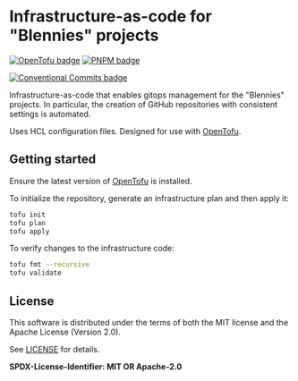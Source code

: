 # Infrastructure-as-code for "Blennies" projects

[![OpenTofu badge](https://img.shields.io/badge/OpenTofu-%23FFDA18?style=for-the-badge&logo=opentofu&labelColor=%23333)](https://opentofu.org/)
[![PNPM badge](https://img.shields.io/badge/pnpm-%23F69220?style=for-the-badge&logo=pnpm&labelColor=%23333)](https://pnpm.io/)

[![Conventional Commits badge](https://img.shields.io/badge/Conventional%20Commits-1.0.0-%23FE5196?logo=conventionalcommits&logoColor=white)](https://conventionalcommits.org)

Infrastructure-as-code that enables gitops management for the "Blennies"
projects. In particular, the creation of  GitHub repositories with consistent
settings is automated.

Uses HCL configuration files. Designed for use with [OpenTofu](https://opentofu.org/).

## Getting started

Ensure the latest version of [OpenTofu](https://opentofu.org/) is installed.

To initialize the repository, generate an infrastructure plan and then apply it:

```sh
tofu init
tofu plan
tofu apply
```

To verify changes to the infrastructure code:

```sh
tofu fmt --recursive
tofu validate
```

## License

This software is distributed under the terms of both the MIT license and the
Apache License (Version 2.0).

See [LICENSE](LICENSE) for details.

**SPDX-License-Identifier: MIT OR Apache-2.0**
